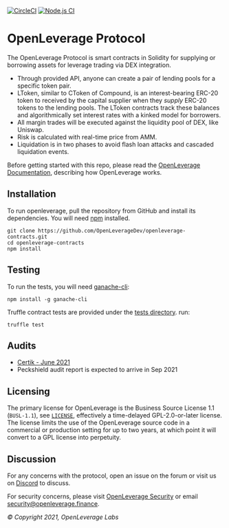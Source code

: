 [![CircleCI](https://circleci.com/gh/OpenLeverageDev/openleverage-contracts.svg?style=svg&circle-token=e3199a81fde3f99da28d03517a4adbbe0a04f3a2)](https://circleci.com/gh/OpenLeverageDev/openleverage-contracts/tree/main) [![Node.js CI](https://github.com/OpenLeverageDev/openleverage-contracts/actions/workflows/node.js.yml/badge.svg?branch=main)](https://github.com/OpenLeverageDev/openleverage-contracts/actions/workflows/node.js.yml)


OpenLeverage Protocol
=================

The OpenLeverage Protocol is smart contracts in Solidity for supplying or borrowing assets for leverage trading via DEX integration.

- Through provided API, anyone can create a pair of lending pools for a specific token pair.
- LToken, similar to CToken of Compound, is an interest-bearing ERC-20 token to received by the capital supplier when they *supply* ERC-20 tokens to the lending pools. The LToken contracts track these balances and algorithmically set interest rates with a kinked model for borrowers.
- All margin trades will be executed against the liquidity pool of DEX, like Uniswap.
- Risk is calculated with real-time price from AMM.
- Liquidation is in two phases to avoid flash loan attacks and cascaded liquidation events.

Before getting started with this repo, please read the [OpenLeverage Documentation](https://docs.openleverage.finance/), describing how OpenLeverage works.

Installation
------------
To run openleverage, pull the repository from GitHub and install its dependencies. You will need [npm](https://docs.npmjs.com/cli/install) installed.

    git clone https://github.com/OpenLeverageDev/openleverage-contracts.git
    cd openleverage-contracts
    npm install

Testing
-------

To run the tests, you will need [ganache-cli](https://github.com/trufflesuite/ganache-cli):

    npm install -g ganache-cli

Truffle contract tests are provided under the [tests directory](https://github.com/OpenLeverageDev/openleverage-contracts/tree/main/test). run:
 
    truffle test

Audits
----------
- [Certik - June 2021](/audits/REP-OpenLeverage-Protocol-2021-06-24.pdf)
- Peckshield audit report is expected to arrive in Sep 2021

Licensing
----------
The primary license for OpenLeverage is the Business Source License 1.1 (`BUSL-1.1`), see [`LICENSE`](./LICENSE), effectively a time-delayed GPL-2.0-or-later license. The license limits the use of the OpenLeverage source code in a commercial or production setting for up to two years, at which point it will convert to a GPL license into perpetuity.

Discussion
----------

For any concerns with the protocol, open an issue on the forum or visit us on [Discord](https://discord.com/invite/cGnVAxUPpt) to discuss.

For security concerns, please visit [OpenLeverage Security](https://docs.openleverage.finance/main/dev/security) or email [security@openleverage.finance](mailto:security@openleverage.finance).

_© Copyright 2021, OpenLeverage Labs_
